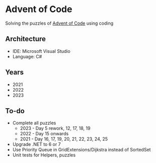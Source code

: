 # Advent of Code

Solving the puzzles of <a href='https://adventofcode.com/'>Advent of Code</a> using coding

## Architecture

- IDE: Microsoft Visual Studio
- Language: C#

## Years

- 2021
- 2022
- 2023


## To-do

- Complete all puzzles
  - 2023 - Day 5 rework, 12, 17, 18, 19
  - 2022 - Day 15 onwards
  - 2021 - Day 16, 17, 19, 20, 21, 22, 23, 24, 25
- Upgrade .NET to 6 or 7
- Use Priority Queue in GridExtensions/Dijkstra instead of SortedSet
- Unit tests for Helpers, puzzles
